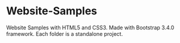 # Website-Samples
Website Samples with HTML5 and CSS3. Made with Bootstrap 3.4.0 framework.
Each folder is a standalone project.
